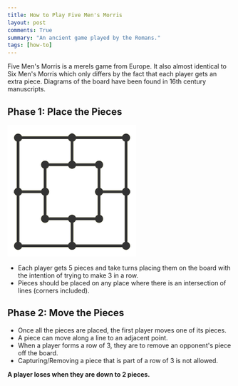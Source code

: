 ```yaml
---
title: How to Play Five Men's Morris
layout: post
comments: True
summary: "An ancient game played by the Romans."
tags: [how-to]
---
```


Five Men's Morris is a merels game from Europe.  It also almost identical to Six Men's Morris which only differs
by the fact that each player gets an extra piece.  Diagrams of the board have been found in 16th century manuscripts.

Phase 1: Place the Pieces
---------------------------

![Five Men's Morris](/assets/five.png)

* Each player gets 5 pieces and take turns placing them on the board with the intention of trying to make 3 in a row.
* Pieces should be placed on any place where there is an intersection of lines (corners included).

Phase 2: Move the Pieces
----------------------

* Once all the pieces are placed, the first player moves one of its pieces.
* A piece can move along a line to an adjacent point.
* When a player forms a row of 3, they are to remove an opponent's piece off the board.
* Capturing/Removing a piece that is part of a row of 3 is not allowed.

**A player loses when they are down to 2 pieces.**
